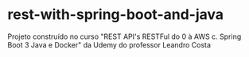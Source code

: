 # rest-with-spring-boot-and-java
Projeto construído no curso "REST API's RESTFul do 0 à AWS c. Spring Boot 3 Java e Docker" da Udemy do professor Leandro Costa 

